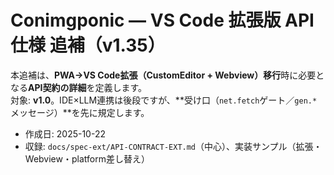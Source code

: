 # Conimgponic — VS Code 拡張版 API 仕様 追補（v1.35）

本追補は、**PWA→VS Code拡張（CustomEditor + Webview）移行**時に必要となる**API契約の詳細**を定義します。  
対象: **v1.0**。IDE×LLM連携は後段ですが、**受け口（`net.fetch`ゲート／`gen.*`メッセージ）**を先に規定します。

- 作成日: 2025-10-22
- 収録: `docs/spec-ext/API-CONTRACT-EXT.md`（中心）、実装サンプル（拡張・Webview・platform差し替え）
